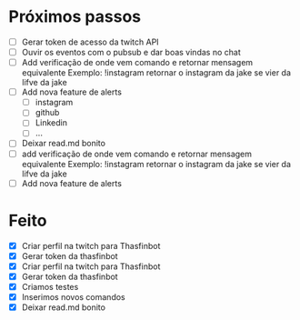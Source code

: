 # Próximos passos
- [ ] Gerar token de acesso da twitch API
- [ ] Ouvir os eventos com o pubsub e dar boas vindas no chat
- [ ] Add verificação de onde vem comando e retornar mensagem equivalente
    Exemplo: !instagram retornar o instagram da jake se vier da lifve da jake
- [ ] Add nova feature de alerts
    - [ ] instagram
    - [ ] github
    - [ ] Linkedin
    - [ ] ...
- [ ] Deixar read.md bonito
- [ ] add verificação de onde vem comando e retornar mensagem equivalente
    Exemplo: !instagram retornar o instagram da jake se vier da lifve da jake
- [ ] Add nova feature de alerts

# Feito
- [X] Criar perfil na twitch para Thasfinbot
- [X] Gerar token da thasfinbot
- [X] Criar perfil na twitch para Thasfinbot
- [X] Gerar token da thasfinbot
- [X] Criamos testes
- [X]  Inserimos novos comandos
- [X] Deixar read.md bonito
